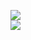 [![](https://img.shields.io/badge/Made%20With-Github%20Spray-lightgrey.svg?style=for-the-badge&logo=github)](https://github.com/Annihil/github-spray#5884)  
[![](https://i.imgur.com/2DrTn0Z.gif)](https://github.com/Annihil/github-spray)